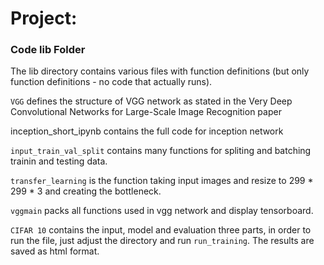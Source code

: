 # Project: 
### Code lib Folder

The lib directory contains various files with function definitions (but only function definitions - no code that actually runs).

`VGG` defines the structure of VGG network as stated in the Very Deep Convolutional Networks for Large-Scale Image Recognition
paper

inception_short_ipynb contains the full code for inception network

`input_train_val_split` contains many functions for spliting and batching trainin and testing data.

`transfer_learning` is the function taking input images and resize to 299 * 299 * 3 and creating the bottleneck.

`vggmain` packs all functions used in vgg network and display tensorboard.

`CIFAR 10` contains the input, model and evaluation three parts, in order to run the file, just adjust the directory and run `run_training`. The results are saved as html format.


